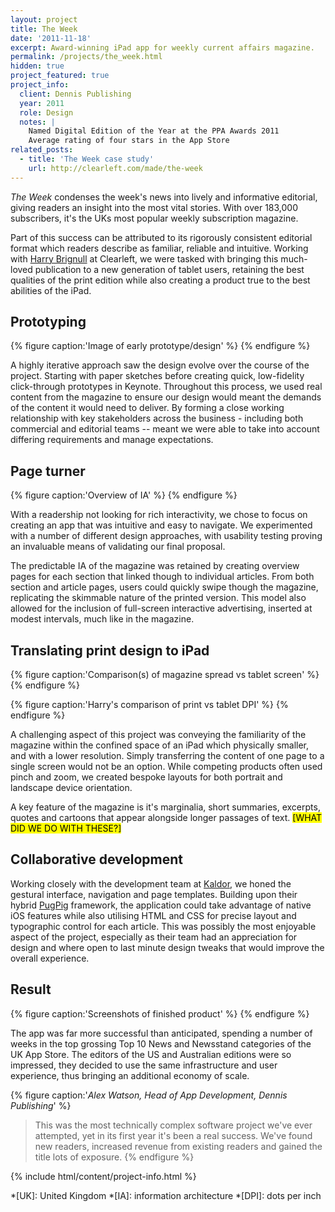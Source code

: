 ```yaml
---
layout: project
title: The Week
date: '2011-11-18'
excerpt: Award-winning iPad app for weekly current affairs magazine.
permalink: /projects/the_week.html
hidden: true
project_featured: true
project_info:
  client: Dennis Publishing
  year: 2011
  role: Design
  notes: |
    Named Digital Edition of the Year at the PPA Awards 2011
    Average rating of four stars in the App Store
related_posts:
  - title: 'The Week case study'
    url: http://clearleft.com/made/the-week
---
```

_The Week_ condenses the week's news into lively and informative editorial, giving readers an insight into the most vital stories. With over 183,000 subscribers, it's the UKs most popular weekly subscription magazine.

Part of this success can be attributed to its rigorously consistent editorial format which readers describe as familiar, reliable and intuitive. Working with [Harry Brignull][1] at Clearleft, we were tasked with bringing this much-loved publication to a new generation of tablet users, retaining the best qualities of the print edition while also creating a product true to the best abilities of the iPad.

## Prototyping
{% figure caption:'Image of early prototype/design' %}
{% endfigure %}

A highly iterative approach saw the design evolve over the course of the project. Starting with paper sketches before creating quick, low-fidelity click-through prototypes in Keynote. Throughout this process, we used real content from the magazine to ensure our design would meant the demands of the content it would need to deliver. By forming a close working relationship with key stakeholders across the business - including both commercial and editorial teams -- meant we were able to take into account differing requirements and manage expectations.

## Page turner
{% figure caption:'Overview of IA' %}
{% endfigure %}

With a readership not looking for rich interactivity, we chose to focus on creating an app that was intuitive and easy to navigate. We experimented with a number of different design approaches, with usability testing proving an invaluable means of validating our final proposal.

The predictable IA of the magazine was retained by creating overview pages for each section that linked though to individual articles. From both section and article pages, users could quickly swipe though the magazine, replicating the skimmable nature of the printed version. This model also allowed for the inclusion of full-screen interactive advertising, inserted at modest intervals, much like in the magazine.

## Translating print design to iPad
{% figure caption:'Comparison(s) of magazine spread vs tablet screen' %}
{% endfigure %}

{% figure caption:'Harry's comparison of print vs tablet DPI' %}
{% endfigure %}

A challenging aspect of this project was conveying the familiarity of the magazine within the confined space of an iPad which physically smaller, and with a lower resolution. Simply transferring the content of one page to a single screen would not be an option. While competing products often used pinch and zoom, we created bespoke layouts for both portrait and landscape device orientation.

A key feature of the magazine is it's marginalia, short summaries, excerpts, quotes and cartoons that appear alongside longer passages of text. <mark>[WHAT DID WE DO WITH THESE?]</mark>

## Collaborative development
Working closely with the development team at [Kaldor][2], we honed the gestural interface, navigation and page templates. Building upon their hybrid [PugPig][3] framework, the application could take advantage of native iOS features while also utilising HTML and CSS for precise layout and typographic control for each article. This was possibly the most enjoyable aspect of the project, especially as their team had an appreciation for design and where open to last minute design tweaks that would improve the overall experience. 

## Result
{% figure caption:'Screenshots of finished product' %}
{% endfigure %}

The app was far more successful than anticipated, spending a number of weeks in the top grossing Top 10 News and Newsstand categories of the UK App Store. The editors of the US and Australian editions were so impressed, they decided to use the same infrastructure and user experience, thus bringing an additional economy of scale.

{% figure caption:'<cite>Alex Watson, Head of App Development, Dennis Publishing</cite>' %}
> This was the most technically complex software project we've ever attempted, yet in its first year it's been a real success. We've found new readers, increased revenue from existing readers and gained the title lots of exposure.
{% endfigure %}

{% include html/content/project-info.html %}

[1]: http://www.90percentofeverything.com/about/
[2]: http://kaldorgroup.com/
[3]: http://pugpig.com/

*[UK]: United Kingdom
*[IA]: information architecture
*[DPI]: dots per inch
